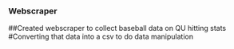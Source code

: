 ### Webscraper

##Created webscraper to collect baseball data on QU hitting stats
#Converting that data into a csv to do data manipulation

